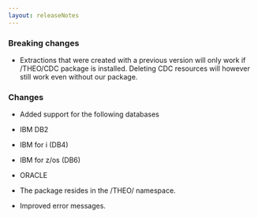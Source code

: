 ```yaml
---
layout: releaseNotes
---
```


### Breaking changes

- Extractions that were created with a previous version will only work if /THEO/CDC package is installed. Deleting CDC resources will however still work even without our package.

### Changes

- Added support for the following databases
 - IBM DB2
 - IBM for i (DB4)
 - IBM for z/os (DB6)
 - ORACLE

- The package resides in the /THEO/ namespace.
- Improved error messages.